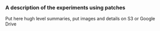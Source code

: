 ### A description of the experiments using patches

Put here hugh level summaries, put images and details on S3 or Google Drive
